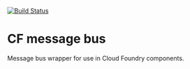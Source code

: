 [![Build Status](https://travis-ci.org/cloudfoundry/cf-message-bus.png)](https://travis-ci.org/cloudfoundry/cf-message-bus)

# CF message bus
Message bus wrapper for use in Cloud Foundry components.